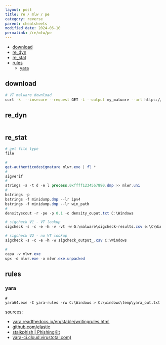 ```yaml
---
layout: post
title: re / mlw / pe
category: reverse
parent: cheatsheets
modified_date: 2024-06-10
permalink: /re/mlw/pe
---
```


<!-- vscode-markdown-toc -->
* [download](#download)
* [re_dyn](#re_dyn)
* [re_stat](#re_stat)
* [rules](#rules)
	* [yara](#yara)

<!-- vscode-markdown-toc-config
	numbering=false
	autoSave=true
	/vscode-markdown-toc-config -->
<!-- /vscode-markdown-toc -->

## <a name='download'></a>download
```sh
# VT malware download
curl -k  --insecure --request GET -L --output my_malware --url https://www.virustotal.com/api/v3/files/<my_malware_id>/download --header 'x-apikey:'
```

## <a name='re_dyn'></a>re_dyn
```
```

## <a name='re_stat'></a>re_stat
```powershell
# get file type
file

#
get-authenticodesignature mlwr.exe | fl *
#
sigverif
#
strings -a -t d -e l process.0xffff1234567890.dmp >> mlwr.uni
#
bstrings -p
bstrings -f minidump.dmp --lr ipv4
bstrings -f minidump.dmp --lr win_path
#
densityscout -r -pe -p 0.1 -o density_ouput.txt C:\Windows

# sigcheck V1 - VT lookup
sigcheck -s -c -e -h -v -vt -w G:\malware\sigcheck-results.csv e:\C\Windows

# sigcheck V2 - no VT lookup
sigcheck -s -c -e -h -w sigcheck_output_.csv C:\Windows

#
capa -v mlwr.exe
upx -d mlwr.exe -o mlwr.exe.unpacked 
```

## rules

### yara
```
#
yara64.exe -C yara-rules -rw C:\Windows > C:\windows\temp\yara_out.txt
```

sources:
* [yara.readthedocs.io/en/stable/writingrules.html](#https://yara.readthedocs.io/en/stable/writingrules.html)
* [github.com/elastic](#https://github.com/elastic/protections-artifacts/tree/main/yara/rules)
* [stalkphish | PhishingKit](#https://github.com/t4d/PhishingKit-Yara-Rules)
* [yara-ci.cloud.virustotal.com)](#https://yara-ci.cloud.virustotal.com/)

